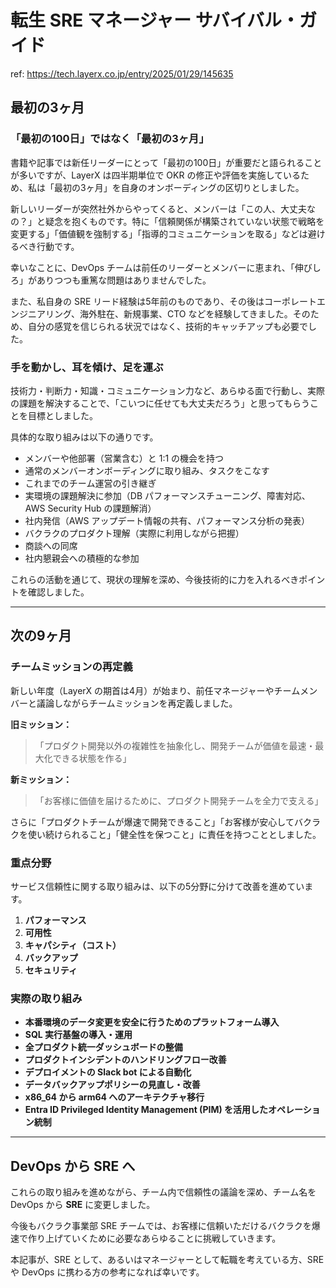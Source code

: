 # 転生 SRE マネージャー サバイバル・ガイド

ref: <https://tech.layerx.co.jp/entry/2025/01/29/145635>

## 最初の3ヶ月

### 「最初の100日」ではなく「最初の3ヶ月」

書籍や記事では新任リーダーにとって「最初の100日」が重要だと語られることが多いですが、LayerX は四半期単位で OKR の修正や評価を実施しているため、私は「最初の3ヶ月」を自身のオンボーディングの区切りとしました。

新しいリーダーが突然社外からやってくると、メンバーは「この人、大丈夫なの？」と疑念を抱くものです。特に「信頼関係が構築されていない状態で戦略を変更する」「価値観を強制する」「指導的コミュニケーションを取る」などは避けるべき行動です。

幸いなことに、DevOps チームは前任のリーダーとメンバーに恵まれ、「伸びしろ」がありつつも重篤な問題はありませんでした。

また、私自身の SRE リード経験は5年前のものであり、その後はコーポレートエンジニアリング、海外駐在、新規事業、CTO などを経験してきました。そのため、自分の感覚を信じられる状況ではなく、技術的キャッチアップも必要でした。

### 手を動かし、耳を傾け、足を運ぶ

技術力・判断力・知識・コミュニケーション力など、あらゆる面で行動し、実際の課題を解決することで、「こいつに任せても大丈夫だろう」と思ってもらうことを目標としました。

具体的な取り組みは以下の通りです。

- メンバーや他部署（営業含む）と 1:1 の機会を持つ
- 通常のメンバーオンボーディングに取り組み、タスクをこなす
- これまでのチーム運営の引き継ぎ
- 実環境の課題解決に参加（DB パフォーマンスチューニング、障害対応、AWS Security Hub の課題解消）
- 社内発信（AWS アップデート情報の共有、パフォーマンス分析の発表）
- バクラクのプロダクト理解（実際に利用しながら把握）
- 商談への同席
- 社内懇親会への積極的な参加

これらの活動を通じて、現状の理解を深め、今後技術的に力を入れるべきポイントを確認しました。

---

## 次の9ヶ月

### チームミッションの再定義

新しい年度（LayerX の期首は4月）が始まり、前任マネージャーやチームメンバーと議論しながらチームミッションを再定義しました。

**旧ミッション：**
> 「プロダクト開発以外の複雑性を抽象化し、開発チームが価値を最速・最大化できる状態を作る」

**新ミッション：**
> 「お客様に価値を届けるために、プロダクト開発チームを全力で支える」

さらに「プロダクトチームが爆速で開発できること」「お客様が安心してバクラクを使い続けられること」「健全性を保つこと」に責任を持つこととしました。

### 重点分野

サービス信頼性に関する取り組みは、以下の5分野に分けて改善を進めています。

1. **パフォーマンス**
2. **可用性**
3. **キャパシティ（コスト）**
4. **バックアップ**
5. **セキュリティ**

### 実際の取り組み

- **本番環境のデータ変更を安全に行うためのプラットフォーム導入**
- **SQL 実行基盤の導入・運用**
- **全プロダクト統一ダッシュボードの整備**
- **プロダクトインシデントのハンドリングフロー改善**
- **デプロイメントの Slack bot による自動化**
- **データバックアップポリシーの見直し・改善**
- **x86_64 から arm64 へのアーキテクチャ移行**
- **Entra ID Privileged Identity Management (PIM) を活用したオペレーション統制**

---

## DevOps から SRE へ

これらの取り組みを進めながら、チーム内で信頼性の議論を深め、チーム名を DevOps から **SRE** に変更しました。

今後もバクラク事業部 SRE チームでは、お客様に信頼いただけるバクラクを爆速で作り上げていくために必要なあらゆることに挑戦していきます。

本記事が、SRE として、あるいはマネージャーとして転職を考えている方、SRE や DevOps に携わる方の参考になれば幸いです。
